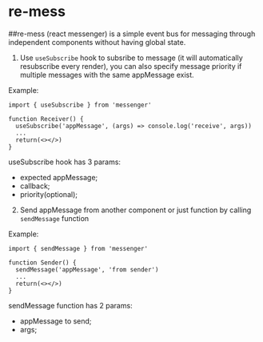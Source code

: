 # re-mess

##re-mess (react messenger) is a simple event bus for messaging through independent components without having global state.

1. Use ```useSubscribe``` hook to subsribe to message (it will automatically resubscribe every render), you can also specify message priority if multiple messages with the same appMessage exist.

Example: 
```
import { useSubscribe } from 'messenger'

function Receiver() {
  useSubscribe('appMessage', (args) => console.log('receive', args))
  ...
  return(<></>) 
}
```
useSubscribe hook has 3 params: 
- expected appMessage;
- callback;
- priority(optional);

2. Send appMessage from another component or just function by calling ```sendMessage``` function

Example: 
```
import { sendMessage } from 'messenger'

function Sender() {
  sendMessage('appMessage', 'from sender')
  ...
  return(<></>) 
}
```
sendMessage function has 2 params: 
- appMessage to send;
- args;
